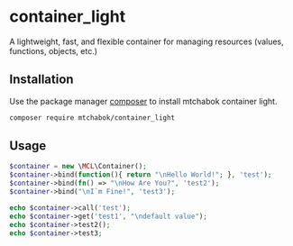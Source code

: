 # container_light
A lightweight, fast, and flexible container for managing resources (values, functions, objects, etc.)

## Installation
Use the package manager [composer](https://getcomposer.org/) to install mtchabok container light.
```bash
composer require mtchabok/container_light
```

## Usage
```php
$container = new \MCL\Container();
$container->bind(function(){ return "\nHello World!"; }, 'test');
$container->bind(fn() => "\nHow Are You?", 'test2');
$container->bind("\nI`m Fine!", 'test3');

echo $container->call('test');
echo $container->get('test1', "\ndefault value");
echo $container->test2();
echo $container->test3;
```
